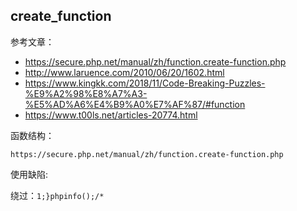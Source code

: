 ## create_function

参考文章：
- https://secure.php.net/manual/zh/function.create-function.php
- http://www.laruence.com/2010/06/20/1602.html
- https://www.kingkk.com/2018/11/Code-Breaking-Puzzles-%E9%A2%98%E8%A7%A3-%E5%AD%A6%E4%B9%A0%E7%AF%87/#function
- https://www.t00ls.net/articles-20774.html

函数结构：
```
https://secure.php.net/manual/zh/function.create-function.php
```

使用缺陷: 

绕过：`1;}phpinfo();/*`
